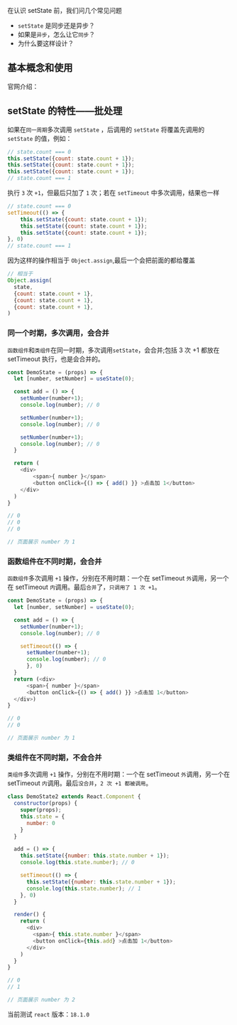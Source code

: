 在认识 setState 前，我们问几个常见问题
- `setState` 是同步还是异步？
- 如果是`异步`，怎么让它`同步`？
- 为什么要这样设计？

## 基本概念和使用

官网介绍：


## setState 的特性——批处理

如果在`同一周期`多次调用 `setState` ，后调用的 `setState` 将覆盖先调用的 `setState` 的值，例如：

```js
// state.count === 0
this.setState({count: state.count + 1});
this.setState({count: state.count + 1});
this.setState({count: state.count + 1});
// state.count === 1
```
执行 `3` 次 `+1`，但最后只加了 `1` 次；若在 `setTimeout` 中多次调用，结果也一样
```js
// state.count === 0
setTimeout(() => {
    this.setState({count: state.count + 1});
    this.setState({count: state.count + 1});
    this.setState({count: state.count + 1});
}, 0)
// state.count === 1
```
因为这样的操作相当于 `Object.assign`,最后一个会把前面的都给覆盖
```js
// 相当于
Object.assign(
  state,
  {count: state.count + 1},
  {count: state.count + 1},
  {count: state.count + 1},
)
```
### 同一个时期，多次调用，会合并

`函数组件`和`类组件`在同一时期，多次调用`setState`，会合并;包括 3 次 +1 都放在 setTimeout 执行，也是会合并的。

```js
const DemoState = (props) => {
  let [number, setNumber] = useState(0);

  const add = () => {
    setNumber(number+1);
    console.log(number); // 0

    setNumber(number+1);
    console.log(number); // 0

    setNumber(number+1);
    console.log(number); // 0
  }

  return (
    <div>
        <span>{ number }</span>
        <button onClick={() => { add() }} >点击加 1</button>
    </div>
  )
}

// 0
// 0
// 0

// 页面展示 number 为 1
```

### 函数组件在不同时期，会合并

`函数组件`多次调用 `+1` 操作，分别在不用时期：一个在 setTimeout `外`调用，另一个在 setTimeout `内`调用。最后`合并`了，`只调用了 1 次 +1`。

```js
const DemoState = (props) => {
  let [number, setNumber] = useState(0);

  const add = () => {
    setNumber(number+1);
    console.log(number); // 0

    setTimeout(() => {
      setNumber(number+1);
      console.log(number); // 0
      }, 0)
  }
  return (<div>
      <span>{ number }</span>
      <button onClick={() => { add() }} >点击加 1</button>
  </div>)
}

// 0
// 0 

// 页面展示 number 为 1
```

### 类组件在不同时期，不会合并

`类组件`多次调用 `+1` 操作，分别在不用时期：一个在 setTimeout `外`调用，另一个在 setTimeout `内`调用。最后`没合并`，`2 次 +1 都被调用`。

```js
class DemoState2 extends React.Component {
  constructor(props) {
    super(props);
    this.state = {
      number: 0
    }
  }

  add = () => {
    this.setState({number: this.state.number + 1});
    console.log(this.state.number); // 0

    setTimeout(() => {
      this.setState({number: this.state.number + 1});
      console.log(this.state.number); // 1
    }, 0)
  }

  render() {
    return (
      <div>
        <span>{ this.state.number }</span>
        <button onClick={this.add} >点击加 1</button>
      </div>
    )
  }
}

// 0
// 1 

// 页面展示 number 为 2
```

当前测试 `react` 版本：`18.1.0`


